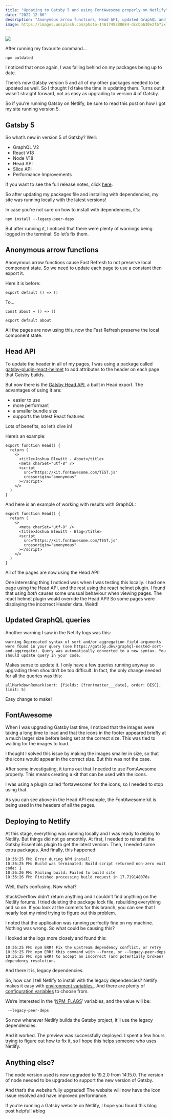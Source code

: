 ```yaml
---
title: "Updating to Gatsby 5 and using FontAwesome properly on Netlify"
date: "2022-12-06"
description: "Anonymous arrow functions, Head API, updated GraphQL and Netlify!"
image: https://images.unsplash.com/photo-1461749280684-dccba630e2f6?ixlib=rb-4.0.3&ixid=MnwxMjA3fDB8MHxwaG90by1wYWdlfHx8fGVufDB8fHx8&auto=format&fit=crop&w=2069&q=80
---
```


![](https://images.unsplash.com/photo-1461749280684-dccba630e2f6?ixlib=rb-4.0.3&ixid=MnwxMjA3fDB8MHxwaG90by1wYWdlfHx8fGVufDB8fHx8&auto=format&fit=crop&w=2069&q=80)

After running my favourite command…

```
npm outdated
```

I noticed that once again, I was falling behind on my packages being up to date.

There’s now Gatsby version 5 and all of my other packages needed to be updated as well. So I thought I’d take the time in updating them. Turns out it wasn’t straight forward, not as easy as upgrading to version 4 of Gatsby.

So if you’re running Gatsby on Netlify, be sure to read this post on how I got my site running version 5.

## Gatsby 5

So what’s new in version 5 of Gatsby? Well:

- GraphQL V2
- React V18
- Node V18
- Head API
- Slice API
- Performance Improvements

If you want to see the full release notes, click [here](https://www.gatsbyjs.com/docs/reference/release-notes/v5.0/).

So after updating my packages file and installing with dependencies, my site was running locally with the latest versions!

In case you’re not sure on how to install with dependencies, it’s:

```
npm install --legacy-peer-deps
```

But after running it, I noticed that there were plenty of warnings being logged in the terminal. So let’s fix them.

## Anonymous arrow functions

Anonymous arrow functions cause Fast Refresh to not preserve local component state. So we need to update each page to use a constant then export it.

Here it is before:

```
export default () => ()
```

To…

```
const about = () => ()

export default about
```

All the pages are now using this, now the Fast Refresh preserve the local component state.

## Head API

To update the header in all of my pages, I was using a package called [gatsby-plugin-react-helmet](https://www.gatsbyjs.com/plugins/gatsby-plugin-react-helmet/) to add attributes to the header on each page that Gatsby builds.

But now there is the [Gatsby Head API](https://www.gatsbyjs.com/docs/reference/built-in-components/gatsby-head/), a built in Head export. The advantages of using it are:

- easier to use
- more performant
- a smaller bundle size
- supports the latest React features

Lots of benefits, so let’s dive in!

Here’s an example:

```
export function Head() {
  return (
    <>
      <title>Joshua Blewitt - About</title>
      <meta charSet="utf-8" />
      <script
        src="https://kit.fontawesome.com/TEST.js"
        crossorigin="anonymous"
      ></script>
    </>
  )
}
```

And here is an example of working with results with GraphQL:

```
export function Head() {
  return (
    <>
      <meta charSet="utf-8" />
      <title>Joshua Blewitt - Blog</title>
      <script
        src="https://kit.fontawesome.com/TEST.js"
        crossorigin="anonymous"
      ></script>
    </>
  )
}
```

All of the pages are now using the Head API!

One interesting thing I noticed was when I was testing this locally. I had one page using the Head API, and the rest using the react helmet plugin. I found that using _both_ causes some unusual behaviour when viewing pages. The react helmet plugin would override the Head API! So some pages were displaying the incorrect Header data. Weird!

## Updated GraphQL queries

Another warning I saw in the Netlify logs was this:

```
warning Deprecated syntax of sort and/or aggregation field arguments were found in your query (see https://gatsby.dev/graphql-nested-sort-and-aggregate). Query was automatically converted to a new syntax. You should update query in your code.
```

Makes sense to update it. I only have a few queries running anyway so upgrading them shouldn’t be too difficult. In fact, the only change needed for all the queries was this:

```
allMarkdownRemark(sort: {fields: [frontmatter___date], order: DESC}, limit: 5)
```

Easy change to make!

## FontAwesome

When I was upgrading Gatsby last time, I noticed that the images were taking a long time to load and that the icons in the footer appeared briefly at a much larger size before being set at the correct size. This was tied to waiting for the images to load.

I thought I solved this issue by making the images smaller in size, so that the icons would appear in the correct size. But this was not the case.

After some investigating, it turns out that I needed to use FontAwesome properly. This means creating a kit that can be used with the icons.

I was using a plugin called ‘fortawesome’ for the icons, so I needed to stop using that.

As you can see above in the Head API example, the FontAwesome kit is being used in the headers of all the pages.

## Deploying to Netlify

At this stage, everything was running locally and I was ready to deploy to Netlify. But things did not go smoothly. At first, I needed to reinstall the Gatsby Essentials plugin to get the latest version. Then, I needed some extra packages. And finally, this happened:

```
10:36:25 PM: Error during NPM install
10:36:25 PM: Build was terminated: Build script returned non-zero exit code: 1
10:36:26 PM: Failing build: Failed to build site
10:36:26 PM: Finished processing build request in 17.719148076s
```

Well, that’s confusing. Now what?

StackOverflow didn’t return anything and I couldn’t find anything on the Netlify forums. I tried deleting the package lock file, rebuilding everything and so on. If you look at the commits for this branch, you can see that I nearly lost my mind trying to figure out this problem.

I noted that the application was running perfectly fine on my machine. Nothing was wrong. So what could be causing this?

I looked at the logs more closely and found this:

```
10:36:25 PM: npm ERR! Fix the upstream dependency conflict, or retry
10:36:25 PM: npm ERR! this command with --force, or --legacy-peer-deps
10:36:25 PM: npm ERR! to accept an incorrect (and potentially broken) dependency resolution.
```

And there it is, legacy dependencies.

So, how can I tell Netlify to install with the legacy dependencies? Netlify makes it easy with [environment variables.](https://docs.netlify.com/environment-variables/overview/). And there are plenty of [configuration variables](https://docs.netlify.com/configure-builds/environment-variables/#netlify-configuration-variables) to choose from.

We’re interested in the ‘[NPM_FLAGS](https://docs.netlify.com/configure-builds/manage-dependencies/#npm)’ variables, and the value will be:

```
 -—legacy-peer-deps
```

So now whenever Netlify builds the Gatsby project, it’ll use the legacy dependencies.

And it worked. The preview was successfully deployed. I spent a few hours trying to figure out how to fix it, so I hope this helps someone who uses Netlify.

## Anything else?

The node version used is now upgraded to 19.2.0 from 14.15.0. The version of node needed to be upgraded to support the new version of Gatsby.

And that’s the website fully upgraded! The website will now have the icon issue resolved and have improved performance.

If you’re running a Gatsby website on Netlify, I hope you found this blog post helpful!
#blog
